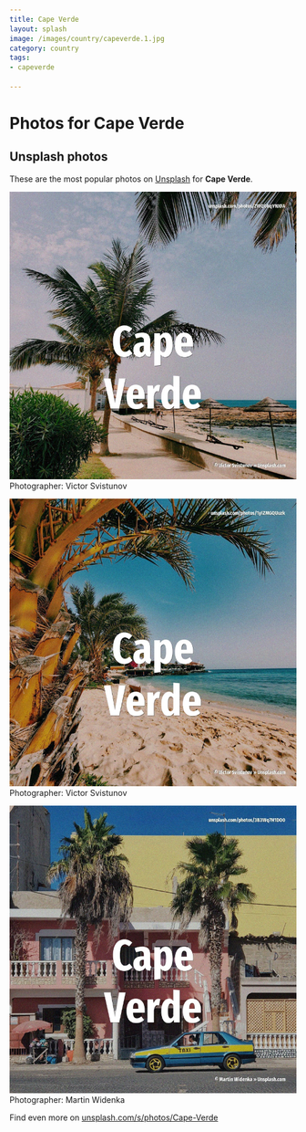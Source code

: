 ```yaml
---
title: Cape Verde
layout: splash
image: /images/country/capeverde.1.jpg
category: country
tags:
- capeverde

---
```

# Photos for Cape Verde
 
## Unsplash photos
These are the most popular photos on [Unsplash](https://unsplash.com) for **Cape Verde**.
 
![Cape Verde](/images/country/capeverde.1.jpg)
Photographer:  Victor Svistunov
 
![Cape Verde](/images/country/capeverde.2.jpg)
Photographer:  Victor Svistunov
 
![Cape Verde](/images/country/capeverde.3.jpg)
Photographer:  Martin Widenka
 
Find even more on [unsplash.com/s/photos/Cape-Verde](https://unsplash.com/s/photos/Cape-Verde)
 

